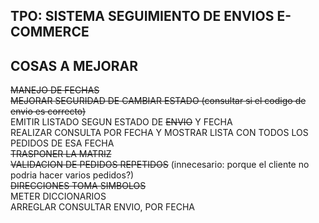 ## TPO: SISTEMA SEGUIMIENTO DE ENVIOS E-COMMERCE

## COSAS A MEJORAR
~~MANEJO DE FECHAS~~ <br>
~~MEJORAR SEGURIDAD DE CAMBIAR ESTADO (consultar si el codigo de envio es correcto)~~ <br>
EMITIR LISTADO SEGUN ESTADO DE ~~ENVIO~~ Y FECHA <br>
REALIZAR CONSULTA POR FECHA Y MOSTRAR LISTA CON TODOS LOS PEDIDOS DE ESA FECHA <br>
~~TRASPONER LA MATRIZ~~ <br>
~~VALIDACION DE PEDIDOS REPETIDOS~~ (innecesario: porque el cliente no podria hacer varios pedidos?) <br> 
~~DIRECCIONES TOMA SIMBOLOS~~ <br>
METER DICCIONARIOS<br>
ARREGLAR CONSULTAR ENVIO, POR FECHA<br>



